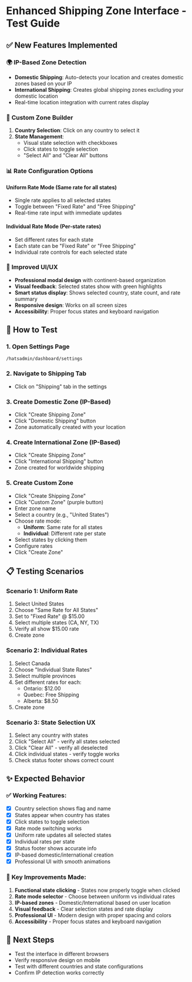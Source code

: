 # Enhanced Shipping Zone Interface - Test Guide

## ✅ New Features Implemented

### 🌍 **IP-Based Zone Detection**
- **Domestic Shipping**: Auto-detects your location and creates domestic zones based on your IP
- **International Shipping**: Creates global shipping zones excluding your domestic location
- Real-time location integration with current rates display

### 🎯 **Custom Zone Builder**
1. **Country Selection**: Click on any country to select it
2. **State Management**: 
   - Visual state selection with checkboxes
   - Click states to toggle selection
   - "Select All" and "Clear All" buttons

### 📊 **Rate Configuration Options**

#### **Uniform Rate Mode** (Same rate for all states)
- Single rate applies to all selected states
- Toggle between "Fixed Rate" and "Free Shipping"
- Real-time rate input with immediate updates

#### **Individual Rate Mode** (Per-state rates)
- Set different rates for each state
- Each state can be "Fixed Rate" or "Free Shipping"
- Individual rate controls for each selected state

### 🎨 **Improved UI/UX**
- **Professional modal design** with continent-based organization
- **Visual feedback**: Selected states show with green highlights
- **Smart status display**: Shows selected country, state count, and rate summary
- **Responsive design**: Works on all screen sizes
- **Accessibility**: Proper focus states and keyboard navigation

## 🔧 **How to Test**

### 1. Open Settings Page
```
/hatsadmin/dashboard/settings
```

### 2. Navigate to Shipping Tab
- Click on "Shipping" tab in the settings

### 3. Create Domestic Zone (IP-Based)
- Click "Create Shipping Zone"
- Click "Domestic Shipping" button
- Zone automatically created with your location

### 4. Create International Zone (IP-Based)
- Click "Create Shipping Zone"
- Click "International Shipping" button
- Zone created for worldwide shipping

### 5. Create Custom Zone
- Click "Create Shipping Zone"
- Click "Custom Zone" (purple button)
- Enter zone name
- Select a country (e.g., "United States")
- Choose rate mode:
  - **Uniform**: Same rate for all states
  - **Individual**: Different rate per state
- Select states by clicking them
- Configure rates
- Click "Create Zone"

## 📋 **Testing Scenarios**

### Scenario 1: Uniform Rate
1. Select United States
2. Choose "Same Rate for All States"
3. Set to "Fixed Rate" @ $15.00
4. Select multiple states (CA, NY, TX)
5. Verify all show $15.00 rate
6. Create zone

### Scenario 2: Individual Rates
1. Select Canada  
2. Choose "Individual State Rates"
3. Select multiple provinces
4. Set different rates for each:
   - Ontario: $12.00
   - Quebec: Free Shipping
   - Alberta: $8.50
5. Create zone

### Scenario 3: State Selection UX
1. Select any country with states
2. Click "Select All" - verify all states selected
3. Click "Clear All" - verify all deselected
4. Click individual states - verify toggle works
5. Check status footer shows correct count

## ✨ **Expected Behavior**

### ✅ Working Features:
- [x] Country selection shows flag and name
- [x] States appear when country has states
- [x] Click states to toggle selection
- [x] Rate mode switching works
- [x] Uniform rate updates all selected states
- [x] Individual rates per state
- [x] Status footer shows accurate info
- [x] IP-based domestic/international creation
- [x] Professional UI with smooth animations

### 🎯 **Key Improvements Made:**
1. **Functional state clicking** - States now properly toggle when clicked
2. **Rate mode selector** - Choose between uniform vs individual rates
3. **IP-based zones** - Domestic/International based on user location
4. **Visual feedback** - Clear selection states and rate display
5. **Professional UI** - Modern design with proper spacing and colors
6. **Accessibility** - Proper focus states and keyboard navigation

## 🚀 **Next Steps**
- Test the interface in different browsers
- Verify responsive design on mobile
- Test with different countries and state configurations
- Confirm IP detection works correctly

